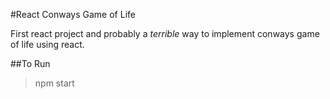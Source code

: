 #React Conways Game of Life

First react project and probably a *terrible* way to implement conways game of life using react.

##To Run
> npm start

